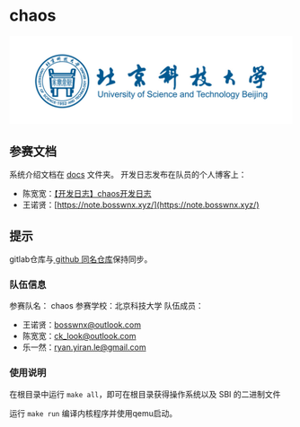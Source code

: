 # chaos

![USTB](./docs/image/USTB.jpg)

## 参赛文档

系统介绍文档在 [docs](./docs/) 文件夹。
开发日志发布在队员的个人博客上：

- 陈宽宽：[【开发日志】chaos开发日志](https://sazikk.github.io/posts/%E5%BC%80%E5%8F%91%E6%97%A5%E5%BF%97-chaos%E5%BC%80%E5%8F%91%E6%97%A5%E5%BF%97/)
- 王诺贤：[https://note.bosswnx.xyz/](https://note.bosswnx.xyz/)

## 提示

gitlab仓库与[ github 同名仓库](https://github.com/bosswnx/chaos/)保持同步。

### 队伍信息

参赛队名： chaos
参赛学校：北京科技大学
队伍成员：

- 王诺贤：[bosswnx@outlook.com](bosswnx@outlook.com)
- 陈宽宽：[ck_look@outlook.com](ck_look@outlook.com)
- 乐一然：[ryan.yiran.le@gmail.com](ryan.yiran.le@gmail.com)

### 使用说明

在根目录中运行 `make all`，即可在根目录获得操作系统以及 SBI 的二进制文件

运行 `make run` 编译内核程序并使用qemu启动。
